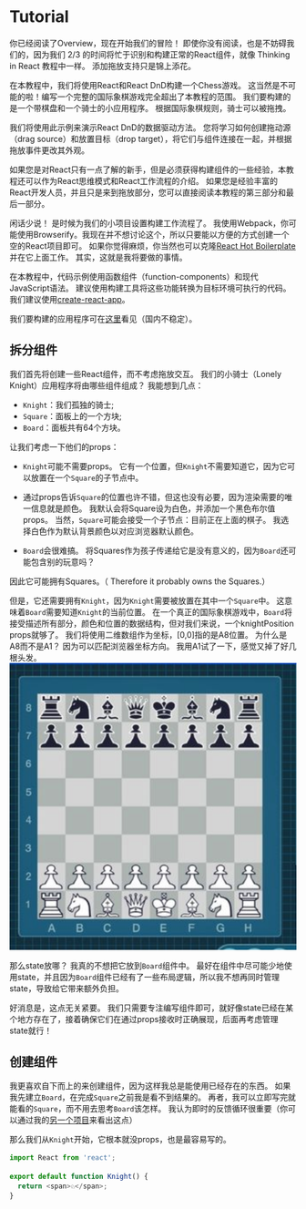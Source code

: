 # Tutorial

你已经阅读了Overview，现在开始我们的冒险！ 即使你没有阅读，也是不妨碍我们的，因为我们 2/3 的时间将忙于识别和构建正常的React组件，就像 Thinking in React 教程中一样。 添加拖放支持只是锦上添花。

在本教程中，我们将使用React和React DnD构建一个Chess游戏。 这当然是不可能的啦！编写一个完整的国际象棋游戏完全超出了本教程的范围。 我们要构建的是一个带棋盘和一个骑士的小应用程序。 根据国际象棋规则，骑士可以被拖拽。

我们将使用此示例来演示React DnD的数据驱动方法。 您将学习如何创建拖动源（drag source）和放置目标（drop target），将它们与组件连接在一起，并根据拖放事件更改其外观。

如果您是对React只有一点了解的新手，但是必须获得构建组件的一些经验，本教程还可以作为React思维模式和React工作流程的介绍。 如果您是经验丰富的React开发人员，并且只是来到拖放部分，您可以直接阅读本教程的第三部分和最后一部分。

闲话少说！ 是时候为我们的小项目设置构建工作流程了。 我使用Webpack，你可能使用Browserify。我现在并不想讨论这个，所以只要能以方便的方式创建一个空的React项目即可。 如果你觉得麻烦，你当然也可以克隆[React Hot Boilerplate](https://github.com/gaearon/react-hot-boilerplate)并在它上面工作。 其实，这就是我将要做的事情。


在本教程中，代码示例使用函数组件（function-components）和现代JavaScript语法。 建议使用构建工具将这些功能转换为目标环境可执行的代码。 我们建议使用[create-react-app](https://github.com/facebook/create-react-app)。

我们要构建的应用程序可在[这里](http://react-dnd.github.io/react-dnd/examples/tutorial)看见（国内不稳定）。


## 拆分组件

我们首先将创建一些React组件，而不考虑拖放交互。 我们的小骑士（Lonely Knight）应用程序将由哪些组件组成？ 我能想到几点：

- `Knight`：我们孤独的骑士;
- `Square`：面板上的一个方块;
- `Board`：面板共有64个方块。

让我们考虑一下他们的props：

- `Knight`可能不需要props。 它有一个位置，但`Knight`不需要知道它，因为它可以放置在一个`Square`的子节点中。

- 通过props告诉`Square`的位置也许不错，但这也没有必要，因为渲染需要的唯一信息就是颜色。 我默认会将Square设为白色，并添加一个黑色布尔值props。 当然，`Square`可能会接受一个子节点：目前正在上面的棋子。 我选择白色作为默认背景颜色以对应浏览器默认颜色。


- `Board`会很难搞。 将Squares作为孩子传递给它是没有意义的，因为`Board`还可能包含别的玩意吗？ 

因此它可能拥有Squares。（ Therefore it probably owns the Squares.）

 但是，它还需要拥有`Knight`，因为`Knight`需要被放置在其中一个`Square`中。 这意味着`Board`需要知道`Knight`的当前位置。 在一个真正的国际象棋游戏中，`Board`将接受描述所有部分，颜色和位置的数据结构，但对我们来说，一个knightPosition props就够了。 我们将使用二维数组作为坐标，[0,0]指的是A8位置。 为什么是A8而不是A1？ 因为可以匹配浏览器坐标方向。 我用A1试了一下，感觉又掉了好几根头发。
 ![A8chess](./dndImg/a8.png)



那么state放哪？ 我真的不想把它放到`Board`组件中。 最好在组件中尽可能少地使用state，并且因为`Board`组件已经有了一些布局逻辑，所以我不想再同时管理state，导致给它带来额外负担。

好消息是，这点无关紧要。 我们只需要专注编写组件即可，就好像state已经在某个地方存在了，接着确保它们在通过props接收时正确展现，后面再考虑管理state就行！

## 创建组件

我更喜欢自下而上的来创建组件，因为这样我总是能使用已经存在的东西。 如果我先建立`Board`，在完成`Square`之前我是看不到结果的。 再者，我可以立即写完就能看的`Square`，而不用去思考`Board`该怎样。 我认为即时的反馈循环很重要（你可以通过我的[另一个项目](https://gaearon.github.io/react-hot-loader/)来看出这点）

那么我们从`Knight`开始，它根本就没props，也是最容易写的。
```js
import React from 'react';

export default function Knight() {
  return <span>♘</span>;
}
```
